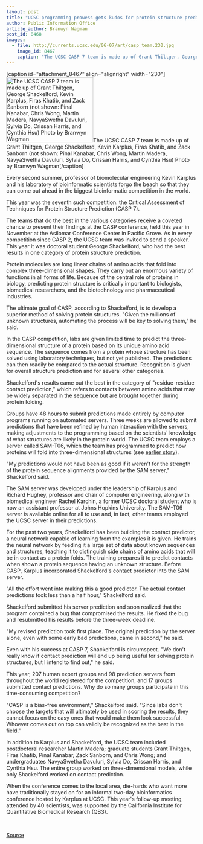 ```yaml
---
layout: post
title: "UCSC programming prowess gets kudos for protein structure prediction"
author: Public Information Office
article_author: Branwyn Wagman
post_id: 8468
images:
  - file: http://currents.ucsc.edu/06-07/art/casp_team.230.jpg
    image_id: 8467
    caption: "The UCSC CASP 7 team is made up of Grant Thiltgen, George Shackelford, Kevin Karplus, Firas Khatib, and Zack Sanborn (not shown: Pinal Kanabar, Chris Wong, Martin Madera, NavyaSwetha Davuluri, Sylvia Do, Crissan Harris, and Cynthia Hsu) Photo by Branwyn Wagman"
---
```


[caption id="attachment_8467" align="alignright" width="230"]<a href="http://dev-ucsc-news.pantheonsite.io/wp-content/uploads/2006/12/casp_team.230.jpg"><img class="size-full wp-image-8467" src="http://dev-ucsc-news.pantheonsite.io/wp-content/uploads/2006/12/casp_team.230.jpg" alt="The UCSC CASP 7 team is made up of Grant Thiltgen, George Shackelford, Kevin Karplus, Firas Khatib, and Zack Sanborn (not shown: Pinal Kanabar, Chris Wong, Martin Madera, NavyaSwetha Davuluri, Sylvia Do, Crissan Harris, and Cynthia Hsu) Photo by Branwyn Wagman" width="230" height="173" /></a>The UCSC CASP 7 team is made up of Grant Thiltgen, George Shackelford, Kevin Karplus, Firas Khatib, and Zack Sanborn (not shown: Pinal Kanabar, Chris Wong, Martin Madera, NavyaSwetha Davuluri, Sylvia Do, Crissan Harris, and Cynthia Hsu) Photo by Branwyn Wagman[/caption]
<a name="content" id="content"></a>
<p>
  Every second summer, professor of biomolecular engineering Kevin Karplus and his laboratory of bioinformatic scientists forgo the beach so that they can come out ahead in the biggest bioinformatic competition in the world.
</p>
<p>
  This year was the seventh such competition: the Critical Assessment of Techniques for Protein Structure Prediction (CASP 7).
</p>
<p>
  The teams that do the best in the various categories receive a coveted chance to present their findings at the CASP conference, held this year in November at the Asilomar Conference Center in Pacific Grove. As in every competition since CASP 2, the UCSC team was invited to send a speaker. This year it was doctoral student George Shackelford, who had the best results in one category of protein structure prediction.
</p>
<p>
  Protein molecules are long linear chains of amino acids that fold into complex three-dimensional shapes. They carry out an enormous variety of functions in all forms of life. Because of the central role of proteins in biology, predicting protein structure is critically important to biologists, biomedical researchers, and the biotechnology and pharmaceutical industries.
</p>
<p>
  The ultimate goal of CASP, according to Shackelford, is to develop a superior method of solving protein structures. "Given the millions of unknown structures, automating the process will be key to solving them," he said.
</p>
<p>
  In the CASP competition, labs are given limited time to predict the three-dimensional structure of a protein based on its unique amino acid sequence. The sequence comes from a protein whose structure has been solved using laboratory techniques, but not yet published. The predictions can then readily be compared to the actual structure. Recognition is given for overall structure prediction and for several other categories.
</p>
<p>
  Shackelford's results came out the best in the category of "residue-residue contact prediction," which refers to contacts between amino acids that may be widely separated in the sequence but are brought together during protein folding.
</p>
<p>
  Groups have 48 hours to submit predictions made entirely by computer programs running on automated servers. Three weeks are allowed to submit predictions that have been refined by human interaction with the servers, making adjustments to the programming based on the scientists' knowledge of what structures are likely in the protein world. The UCSC team employs a server called SAM-T06, which the team has programmed to predict how proteins will fold into three-dimensional structures (see <a href="http://www.ucsc.edu/currents/02-03/04-21/software.html">earlier story</a>).
</p>
<p>
  "My predictions would not have been as good if it weren't for the strength of the protein sequence alignments provided by the SAM server," Shackelford said.
</p>
<p>
  The SAM server was developed under the leadership of Karplus and Richard Hughey, professor and chair of computer engineering, along with biomedical engineer Rachel Karchin, a former UCSC doctoral student who is now an assistant professor at Johns Hopkins University. The SAM-T06 server is available online for all to use and, in fact, other teams employed the UCSC server in their predictions.
</p>
<p>
  For the past two years, Shackelford has been building the contact predictor, a neural network capable of learning from the examples it is given. He trains the neural network by feeding it a large set of data about known sequences and structures, teaching it to distinguish side chains of amino acids that will be in contact as a protein folds. The training prepares it to predict contacts when shown a protein sequence having an unknown structure. Before CASP, Karplus incorporated Shackelford's contact predictor into the SAM server.
</p>
<p>
  "All the effort went into making this a good predictor. The actual contact predictions took less than a half hour," Shackelford said.
</p>
<p>
  Shackelford submitted his server prediction and soon realized that the program contained a bug that compromised the results. He fixed the bug and resubmitted his results before the three-week deadline.
</p>
<p>
  "My revised prediction took first place. The original prediction by the server alone, even with some early bad predictions, came in second," he said.
</p>
<p>
  Even with his success at CASP 7, Shackelford is circumspect. "We don't really know if contact prediction will end up being useful for solving protein structures, but I intend to find out," he said.
</p>
<p>
  This year, 207 human expert groups and 98 prediction servers from throughout the world registered for the competition, and 17 groups submitted contact predictions. Why do so many groups participate in this time-consuming competition?
</p>
<p>
  "CASP is a bias-free environment," Shackelford said. "Since labs don't choose the targets that will ultimately be used in scoring the results, they cannot focus on the easy ones that would make them look successful. Whoever comes out on top can validly be recognized as the best in the field."
</p>
<p>
  In addition to Karplus and Shackelford, the UCSC team included postdoctoral researcher Martin Madera; graduate students Grant Thiltgen, Firas Khatib, Pinal Kanabar, Zack Sanborn, and Chris Wong; and undergraduates NavyaSwetha Davuluri, Sylvia Do, Crissan Harris, and Cynthia Hsu. The entire group worked on three-dimensional models, while only Shackelford worked on contact prediction.
</p>
<p>
  When the conference comes to the local area, die-hards who want more have traditionally stayed on for an informal two-day bioinformatics conference hosted by Karplus at UCSC. This year's follow-up meeting, attended by 40 scientists, was supported by the California Institute for Quantitative Biomedical Research (QB3).
</p>
<p>
  <br>
</p>
<p><a href="http://www1.ucsc.edu/currents/06-07/12-11/casp.asp" title="Permalink to casp">Source</a></p>
